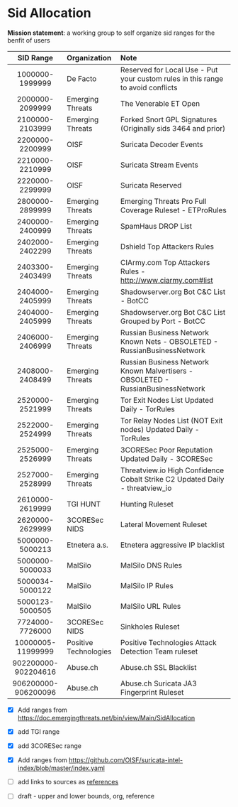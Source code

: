 # Sid Allocation

**Mission statement**: a working group to self organize sid ranges for the benfit of users


|      SID Range      | Organization          | Note                                                                             |
| :-----------------: | :-------------------- | :------------------------------------------------------------------------------- |
|   1000000-1999999   | De Facto              | Reserved for Local Use - Put your custom rules in this range to avoid conflicts  |
|   2000000-2099999   | Emerging Threats      | The Venerable ET Open                                                            |
|   2100000-2103999   | Emerging Threats      | Forked Snort GPL Signatures (Originally sids 3464 and prior)                     |
|   2200000-2200999   | OISF                  | Suricata Decoder Events                                                          |
|   2210000-2210999   | OISF                  | Suricata Stream Events                                                           |
|   2220000-2299999   | OISF                  | Suricata Reserved                                                                |
|   2800000-2899999   | Emerging Threats      | Emerging Threats Pro Full Coverage Ruleset - ETProRules                          |
|   2400000-2400999   | Emerging Threats      | SpamHaus DROP List                                                               |
|   2402000-2402299   | Emerging Threats      | Dshield Top Attackers Rules                                                      |
|   2403300-2403499   | Emerging Threats      | CIArmy.com Top Attackers Rules - http://www.ciarmy.com#list                      |
|   2404000-2405999   | Emerging Threats      | Shadowserver.org Bot C&C List - BotCC                                            |
|   2404000-2405999   | Emerging Threats      | Shadowserver.org Bot C&C List Grouped by Port - BotCC                            |
|   2406000-2406999   | Emerging Threats      | Russian Business Network Known Nets - OBSOLETED - RussianBusinessNetwork         |
|   2408000-2408499   | Emerging Threats      | Russian Business Network Known Malvertisers - OBSOLETED - RussianBusinessNetwork |
|   2520000-2521999   | Emerging Threats      | Tor Exit Nodes List Updated Daily - TorRules                                     |
|   2522000-2524999   | Emerging Threats      | Tor Relay Nodes List (NOT Exit nodes) Updated Daily - TorRules                   |
|   2525000-2526999   | Emerging Threats      | 3CORESec Poor Reputation Updated Daily - 3CORESec                                |
|   2527000-2528999   | Emerging Threats      | Threatview.io High Confidence Cobalt Strike C2 Updated Daily - threatview_io     |
|   2610000-2619999   | TGI HUNT              | Hunting Ruleset                                                                  |
|   2620000-2629999   | 3CORESec NIDS         | Lateral Movement Ruleset                                                         |
|   5000000-5000213   | Etnetera a.s.         | Etnetera aggressive IP blacklist                                                 |
|   5000000-5000033   | MalSilo               | MalSilo DNS Rules                                                                |
|   5000034-5000122   | MalSilo               | MalSilo IP Rules                                                                 |
|   5000123-5000505   | MalSilo               | MalSilo URL Rules                                                                |
|   7724000-7726000   | 3CORESec NIDS         | Sinkholes Ruleset                                                                |
|  10000005-11999999  | Positive Technologies | Positive Technologies Attack Detection Team ruleset                              |
| 902200000-902204616 | Abuse.ch              | Abuse.ch SSL Blacklist                                                           |
| 906200000-906200096 | Abuse.ch              | Abuse.ch Suricata JA3 Fingerprint Ruleset                                        |


- [x] Add ranges from https://doc.emergingthreats.net/bin/view/Main/SidAllocation
- [x] add TGI range
- [x] add 3CORESec range
- [x] Add ranges from https://github.com/OISF/suricata-intel-index/blob/master/index.yaml
- [ ] add links to sources as [references](https://doc.emergingthreats.net/bin/view/Main/SidAllocation)
- [ ] draft - upper and lower bounds, org, reference




